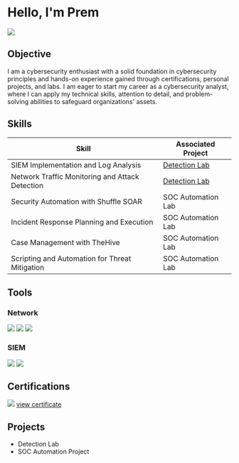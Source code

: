 # Hello, I'm Prem
<a href="https://linkedin.com/in/prem-thapa-csit"><img src="https://img.shields.io/badge/-LinkedIn-0072b1?&style=for-the-badge&logo=linkedin&logoColor=white" /></a>

## Objective

I am a cybersecurity enthusiast with a solid foundation in cybersecurity principles and hands-on experience gained through certifications, personal projects, and labs. I am eager to start my career as a cybersecurity analyst, where I can apply my technical skills, attention to detail, and problem-solving abilities to safeguard organizations' assets.

## Skills

| Skill                                         | Associated Project         |
|-----------------------------------------------|----------------------------|
| SIEM Implementation and Log Analysis          | <a href="#">Detection Lab</a>|
| Network Traffic Monitoring and Attack Detection | <a href="#">Detection Lab</a>|
| Security Automation with Shuffle SOAR         | SOC Automation Lab|
| Incident Response Planning and Execution      | SOC Automation Lab|
| Case Management with TheHive                  | SOC Automation Lab|
| Scripting and Automation for Threat Mitigation | SOC Automation Lab|

## Tools

### Network
<div>
    <img src="https://img.shields.io/badge/-Wireshark-1679A7?&style=for-the-badge&logo=Wireshark&logoColor=white" />
    <img src="https://img.shields.io/badge/-Suricata-F04E23?style=for-the-badge&logo=Suricata&logoColor=white" />
    <img src="https://img.shields.io/badge/-TCPDump-006600?style=for-the-badge&logo=TCPDump&logoColor=white" />
</div>

### SIEM
<div>
    <img src="https://img.shields.io/badge/-Splunk-000000?&style=for-the-badge&logo=Splunk&logoColor=white" />
    <img src="https://img.shields.io/badge/-Chronicle-4285F4?&style=for-the-badge&logo=GoogleCloud&logoColor=white" />
</div>

## Certifications

<div>
<img src="https://img.shields.io/badge/-Google%20Cybersecurity%20Professional%20Certificate-007bff?style=for-the-badge&logo=Google&logoColor=FFD700" />
    <a href="https://github.com/Modern-Wizard/Modern-Wizard/blob/main/Google Cybersecurity Certificate.png">view certificate</a>
</div>

## Projects
- Detection Lab
- SOC Automation Project
